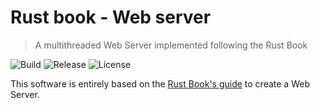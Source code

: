 # Rust book - Web server

> A multithreaded Web Server implemented following the Rust Book

![Build](https://img.shields.io/github/workflow/status/willpinha/simple-web-server/Rust?logo=github)
![Release](https://img.shields.io/github/v/release/willpinha/simple-web-server?include_prereleases)
![License](https://img.shields.io/github/license/willpinha/simple-web-server)

This software is entirely based on the [Rust Book's guide](https://doc.rust-lang.org/stable/book/ch20-00-final-project-a-web-server.html) to create a Web Server.
